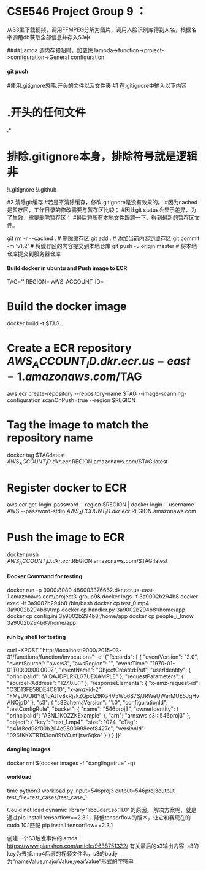 # CSE546 Project Group 9 ： 
从S3里下载视频，调用FFMPEG分解为图片，调用人脸识别库得到人名，根据名字调用db获取全部信息并存入S3中

####Lamda 调内存和超时，加载快 
lambda->function->project->configuration->General configuration

#### git push ####
#使用.gitignore忽略.开头的文件以及文件夹
#1 在.gitignore中输入以下内容
# .开头的任何文件
.*
# 排除.gitignore本身，排除符号就是逻辑非
!/.gitignore
!/.github

#2 清除git缓存
#若是不清除缓存，修改.gitignore是没有效果的。
#因为cached是暂存区，工作目录的修改需要与暂存区比较；
#因此git status会显示差异，为了生效，需要删除暂存区；
#最后将所有本地文件跟踪一下，得到最新的暂存区文件。
 
git rm -r --cached .               # 删除缓存区
git add .                          # 添加当前内容到缓存区
git commit -m 'v1.2'               # 将缓存区的内容提交到本地仓库
git push -u origin master          # 将本地仓库提交到服务器仓库

#### Build docker in ubuntu and Push image to ECR ####
TAG=''
REGION=
AWS_ACCOUNT_ID=
# Build the docker image
docker build -t $TAG .
# Create a ECR repository  $AWS_ACCOUNT_ID.dkr.ecr.us-east-1.amazonaws.com/$TAG
aws ecr create-repository --repository-name $TAG --image-scanning-configuration scanOnPush=true --region $REGION
# Tag the image to match the repository name
docker tag $TAG:latest $AWS_ACCOUNT_ID.dkr.ecr.$REGION.amazonaws.com/$TAG:latest
# Register docker to ECR
aws ecr get-login-password --region $REGION | docker login --username AWS --password-stdin $AWS_ACCOUNT_ID.dkr.ecr.$REGION.amazonaws.com
# Push the image to ECR
docker push $AWS_ACCOUNT_ID.dkr.ecr.$REGION.amazonaws.com/$TAG:latest


#### Docker Command for testing ####
docker run -p 9000:8080 486003376662.dkr.ecr.us-east-1.amazonaws.com/project3-group9&
docker logs -f 3a9002b294b8
docker exec -it 3a9002b294b8 /bin/bash
docker cp test_0.mp4 3a9002b294b8:/tmp
docker cp handler.py 3a9002b294b8:/home/app
docker cp config.ini 3a9002b294b8:/home/app
docker cp people_i_know 3a9002b294b8:/home/app
#### run by shell for testing ####
curl -XPOST "http://localhost:9000/2015-03-31/functions/function/invocations" -d '{"Records": [
    {
      "eventVersion": "2.0",
      "eventSource": "aws:s3",
      "awsRegion": "",
      "eventTime": "1970-01-01T00:00:00.000Z",
      "eventName": "ObjectCreated:Put",
      "userIdentity": {
        "principalId": "AIDAJDPLRKLG7UEXAMPLE"
      },
      "requestParameters": {
        "sourceIPAddress": "127.0.0.1"
      },
      "responseElements": {
        "x-amz-request-id": "C3D13FE58DE4C810",
        "x-amz-id-2": "FMyUVURIY8/IgAtTv8xRjskZQpcIZ9KG4V5Wp6S7S/JRWeUWerMUE5JgHvANOjpD"
      },
      "s3": {
        "s3SchemaVersion": "1.0",
        "configurationId": "testConfigRule",
        "bucket": {
          "name": "546proj3",
          "ownerIdentity": {
            "principalId": "A3NL1KOZZKExample"
          },
          "arn": "arn:aws:s3:::546proj3"
        },
        "object": {
          "key": "test_1.mp4",
          "size": 1024,
          "eTag": "d41d8cd98f00b204e9800998ecf8427e",
          "versionId": "096fKKXTRTtl3on89fVO.nfljtsv6qko"
        }
      }
    }
  ]}'
#### dangling images ####
docker rmi $(docker images -f "dangling=true" -q)

#### workload ####
time python3 workload.py input=546proj3 output=546proj3output test_file=test_cases/test_case_1  
  
Could not load dynamic library ‘libcudart.so.11.0’ 的原因。
解决方案呢，就是通过pip install tensorflow==2.3.1，降低tensorflow的版本，让它和我现在的cuda 10.1匹配
pip install tensorflow==2.3.1

创建一个S3触发事件的lamda：https://www.pianshen.com/article/9638751322/
有关最后的s3输出内容: s3的key为去掉.mp4后缀的视频文件名，s3的body为“nameValue,majorValue,yearValue”形式的字符串 
